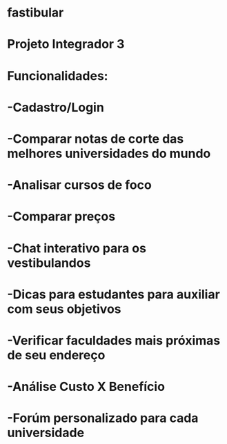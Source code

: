 # fastibular
# Projeto Integrador 3
# Funcionalidades:
# -Cadastro/Login
# -Comparar notas de corte das melhores universidades do mundo
# -Analisar cursos de foco 
# -Comparar preços 
# -Chat interativo para os vestibulandos
# -Dicas para estudantes para auxiliar com seus objetivos
# -Verificar faculdades mais próximas de seu endereço
# -Análise Custo X Benefício 
# -Forúm personalizado para cada universidade 
